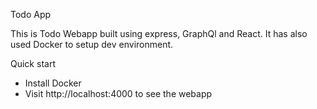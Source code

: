 Todo App

This is Todo Webapp built using express, GraphQl and React.
It has also used Docker to setup dev environment.





Quick start

- Install Docker
- Visit http://localhost:4000 to see the webapp


